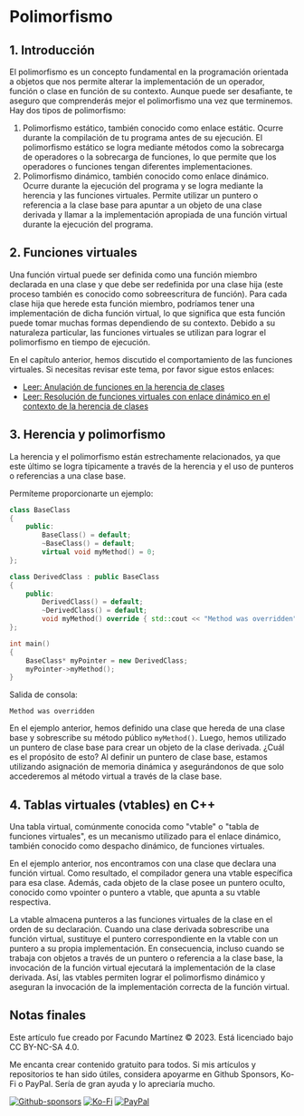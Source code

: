 # Polimorfismo

## 1. Introducción

El polimorfismo es un concepto fundamental en la programación orientada a objetos que nos permite alterar la implementación de un operador, función o clase en función de su contexto. Aunque puede ser desafiante, te aseguro que comprenderás mejor el polimorfismo una vez que terminemos. Hay dos tipos de polimorfismo:

1. Polimorfismo estático, también conocido como enlace estátic. Ocurre durante la compilación de tu programa antes de su ejecución. El polimorfismo estático se logra mediante métodos como la sobrecarga de operadores o la sobrecarga de funciones, lo que permite que los operadores o funciones tengan diferentes implementaciones.
2. Polimorfismo dinámico, también conocido como enlace dinámico. Ocurre durante la ejecución del programa y se logra mediante la herencia y las funciones virtuales. Permite utilizar un puntero o referencia a la clase base para apuntar a un objeto de una clase derivada y llamar a la implementación apropiada de una función virtual durante la ejecución del programa.


## 2. Funciones virtuales

Una función virtual puede ser definida como una función miembro declarada en una clase y que debe ser redefinida por una clase hija (este proceso también es conocido como sobreescritura de función). Para cada clase hija que herede esta función miembro, podríamos tener una implementación de dicha función virtual, lo que significa que esta función puede tomar muchas formas dependiendo de su contexto. Debido a su naturaleza particular, las funciones virtuales se utilizan para lograr el polimorfismo en tiempo de ejecución.

En el capítulo anterior, hemos discutido el comportamiento de las funciones virtuales. Si necesitas revisar este tema, por favor sigue estos enlaces:

- [Leer: Anulación de funciones en la herencia de clases]()
- [Leer: Resolución de funciones virtuales con enlace dinámico en el contexto de la herencia de clases]()

## 3. Herencia y polimorfismo

La herencia y el polimorfismo están estrechamente relacionados, ya que este último se logra típicamente a través de la herencia y el uso de punteros o referencias a una clase base.

Permíteme proporcionarte un ejemplo:

```cpp
class BaseClass
{
	public:
		BaseClass() = default;
		~BaseClass() = default;
		virtual void myMethod() = 0;
};

class DerivedClass : public BaseClass
{
	public:
		DerivedClass() = default;
		~DerivedClass() = default;
		void myMethod() override { std::cout << "Method was overridden" << std::endl; }
};

int main()
{
	BaseClass* myPointer = new DerivedClass;
	myPointer->myMethod();
}
```

Salida de consola:

```
Method was overridden
```

En el ejemplo anterior, hemos definido una clase que hereda de una clase base y sobrescribe su método público `myMethod()`. Luego, hemos utilizado un puntero de clase base para crear un objeto de la clase derivada. ¿Cuál es el propósito de esto? Al definir un puntero de clase base, estamos utilizando asignación de memoria dinámica y asegurándonos de que solo accederemos al método virtual a través de la clase base.

## 4. Tablas virtuales (vtables) en C++

Una tabla virtual, comúnmente conocida como "vtable" o "tabla de funciones virtuales", es un mecanismo utilizado para el enlace dinámico, también conocido como despacho dinámico, de funciones virtuales.

En el ejemplo anterior, nos encontramos con una clase que declara una función virtual. Como resultado, el compilador genera una vtable específica para esa clase. Además, cada objeto de la clase posee un puntero oculto, conocido como vpointer o puntero a vtable, que apunta a su vtable respectiva.

La vtable almacena punteros a las funciones virtuales de la clase en el orden de su declaración. Cuando una clase derivada sobrescribe una función virtual, sustituye el puntero correspondiente en la vtable con un puntero a su propia implementación. En consecuencia, incluso cuando se trabaja con objetos a través de un puntero o referencia a la clase base, la invocación de la función virtual ejecutará la implementación de la clase derivada. Así, las vtables permiten lograr el polimorfismo dinámico y aseguran la invocación de la implementación correcta de la función virtual.


## Notas finales

Este artículo fue creado por Facundo Martínez © 2023. Está licenciado bajo CC BY-NC-SA 4.0.

Me encanta crear contenido gratuito para todos. Si mis artículos y repositorios te han sido útiles, considera apoyarme en Github Sponsors, Ko-Fi o PayPal. Sería de gran ayuda y lo apreciaría mucho.

[![Github-sponsors](https://img.shields.io/badge/sponsor-30363D?style=for-the-badge&logo=GitHub-Sponsors&logoColor=#EA4AAA)](https://github.com/sponsors/fx-biocoder) [![Ko-Fi](https://img.shields.io/badge/Ko--fi-F16061?style=for-the-badge&logo=ko-fi&logoColor=white)](https://ko-fi.com/biocoder) [![PayPal](https://img.shields.io/badge/PayPal-00457C?style=for-the-badge&logo=paypal&logoColor=white)](https://paypal.me/facumartinez680)

